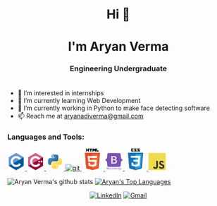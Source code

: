 <!-- # AryanVerma
👋 Hi, I’m @Aryan_Verma
👀 I’m interested in internships
🌱 I’m currently learning Python
📫 Reach me at  -->
<h1 align="center">Hi 👋</h1>
<h1 align="center">I'm Aryan Verma</h1>
<h3 align="center">Engineering Undergraduate<br /><br /></h3>

- 👀 I’m interested in internships
- 🌱 I’m currently learning Web Development
- 🔭 I’m currently working in Python to make face detecting software
- 📫 Reach me at aryanadiverma@gmail.com

<h3 align="left">Languages and Tools:</h3>
<p align="left"> 
 <a href="https://www.cprogramming.com/" target="_blank"> 
 <img src="https://raw.githubusercontent.com/devicons/devicon/master/icons/c/c-original.svg" alt="c" width="40" height="40"/> </a> 
 <a href="https://www.w3schools.com/cpp/" target="_blank"> <img src="https://raw.githubusercontent.com/devicons/devicon/master/icons/cplusplus/cplusplus-original.svg" alt="cplusplus" width="40" height="40"/> </a>
 <a href="https://www.python.org" target="_blank"> <img src="https://raw.githubusercontent.com/devicons/devicon/master/icons/python/python-original.svg" alt="python" width="40" height="40"/> </a>
 <a href="https://git-scm.com/" target="_blank"> <img src="https://www.vectorlogo.zone/logos/git-scm/git-scm-icon.svg" alt="git" width="40" height="40"/> </a> 
 <a href="https://www.w3.org/html/" target="_blank"> <img src="https://raw.githubusercontent.com/devicons/devicon/master/icons/html5/html5-original-wordmark.svg" alt="html5" width="50" height="50"/> </a> 
 <a href="https://getbootstrap.com" target="_blank"> <img src="https://raw.githubusercontent.com/devicons/devicon/master/icons/bootstrap/bootstrap-plain-wordmark.svg" alt="bootstrap" width="40" height="40"/> </a>
 <a href="https://www.w3.org/Style/CSS/" target="_blank"> <img src="https://raw.githubusercontent.com/devicons/devicon/master/icons/css3/css3-original-wordmark.svg" alt="css3" width="50" height="50"/> </a> 
 <a href="https://developer.mozilla.org/en-US/docs/Web/JavaScript" target="_blank"> <img src="https://raw.githubusercontent.com/devicons/devicon/master/icons/javascript/javascript-original.svg" alt="javascript" width="40" height="40"/> </a>
</p>

![Aryan Verma's github stats](https://github-readme-stats.vercel.app/api?username=aryanverma7&show_icons=true&hide_border=true&theme=github_dark)
  <a href="https://github.com/anuraghazra/github-readme-stats"><img alt="Aryan's Top Languages" src="https://github-readme-stats.vercel.app/api/top-langs/?username=aryanverma7&layout=compact&theme=github_dark&hide_border=true" /></a>
<br/>
<p align="center">
<a href="https://www.linkedin.com/in/aryverma/"><img alt="LinkedIn" title="LinkedIn" src="https://img.shields.io/badge/-LinkedIn-0077B5?style=for-the-badge&logo=linkedin&logoColor=white"/></a>
<a href="mailto:aryannnv@gmail.com"><img alt="Gmail" title="Mail" src="https://img.shields.io/badge/-Gmail-F0F6FC?style=for-the-badge&logo=gmail&logoColor=#EA4335"/></a>
 </p>
<br/>
